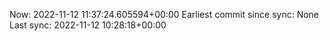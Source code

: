 Now: 2022-11-12 11:37:24.605594+00:00 Earliest commit since sync: None Last sync: 2022-11-12 10:28:18+00:00

